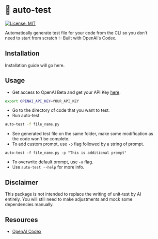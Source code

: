 # 🤖 auto-test
[![License: MIT](https://img.shields.io/badge/License-MIT-yellow.svg)](https://opensource.org/licenses/MIT)

Automatically generate test file for your code from the CLI so you don't need to start from scratch ✨ Built with OpenAI's Codex.

## Installation
Installation guide will go here.

## Usage
- Get access to OpenAI Beta and get your API Key [here](https://beta.openai.com/account/api-keys).
```bash
export OPENAI_API_KEY=YOUR_API_KEY
```
- Go to the directory of code that you want to test. 
- Run auto-test
```bash
auto-test -f file_name.py
```
- See generated test file on the same folder, make some modification as the code won't be complete.
- To add custom prompt, use `-p` flag followed by a string of prompt.
```
auto-test -f file_name.py -p "This is additional prompt"
```
- To overwrite default prompt, use `-o` flag.
- Use `auto-test --help` for more info.

## Disclaimer
This package is not intended to replace the writing of unit-test by AI entirely. You will still need to make adjustments and mock some dependencies manually.

## Resources
- [OpenAI Codex](https://openai.com/blog/openai-codex/)